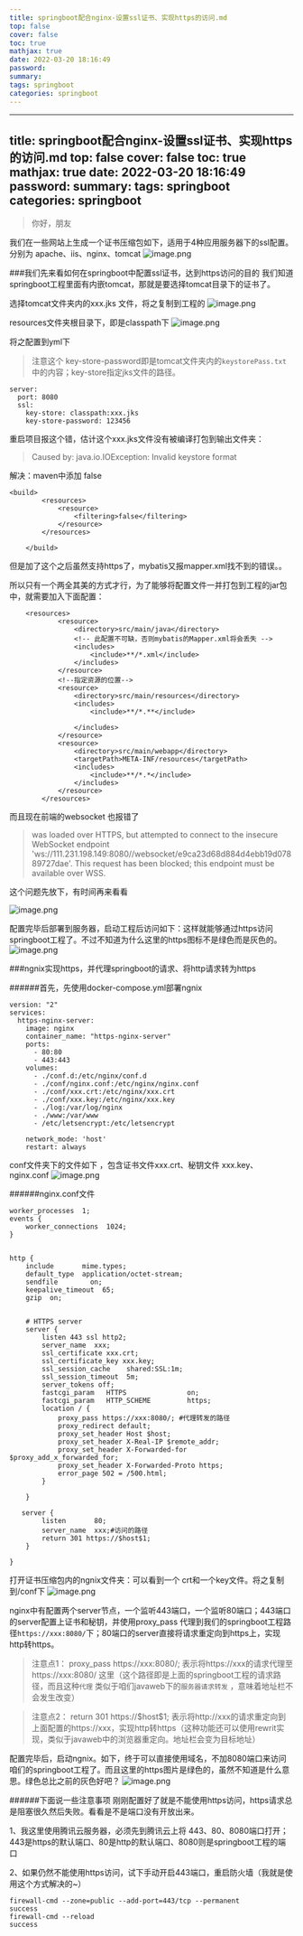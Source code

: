```yaml
---
title: springboot配合nginx-设置ssl证书、实现https的访问.md
top: false
cover: false
toc: true
mathjax: true
date: 2022-03-20 18:16:49
password:
summary:
tags: springboot
categories: springboot
---
```

---
title: springboot配合nginx-设置ssl证书、实现https的访问.md
top: false
cover: false
toc: true
mathjax: true
date: 2022-03-20 18:16:49
password:
summary:
tags: springboot
categories: springboot
---
>  你好，朋友

我们在一些网站上生成一个证书压缩包如下，适用于4种应用服务器下的ssl配置。分别为 apache、iis、nginx、tomcat
![image.png](https://upload-images.jianshu.io/upload_images/13965490-1c3e7cdcb473cf3a.png?imageMogr2/auto-orient/strip%7CimageView2/2/w/1240)

###我们先来看如何在springboot中配置ssl证书，达到https访问的目的
我们知道springboot工程里面有内嵌tomcat，那就是要选择tomcat目录下的证书了。

选择tomcat文件夹内的xxx.jks 文件，将之复制到工程的
![image.png](https://upload-images.jianshu.io/upload_images/13965490-432039dd23b2602c.png?imageMogr2/auto-orient/strip%7CimageView2/2/w/1240)

resources文件夹根目录下，即是classpath下
![image.png](https://upload-images.jianshu.io/upload_images/13965490-d23d56df896cf045.png?imageMogr2/auto-orient/strip%7CimageView2/2/w/1240)


将之配置到yml下
> 注意这个 key-store-password即是tomcat文件夹内的`keystorePass.txt`中的内容；key-store指定jks文件的路径。
~~~
server:
  port: 8080
  ssl:
    key-store: classpath:xxx.jks
    key-store-password: 123456

~~~

重启项目报这个错，估计这个xxx.jks文件没有被编译打包到输出文件夹：
> Caused by: java.io.IOException: Invalid keystore format

解决：maven中添加 <filtering>false</filtering>
~~~
<build>
		<resources>
			<resource>
				<filtering>false</filtering>
			</resource>
		</resources>
	
	</build>
~~~

但是加了这个之后虽然支持https了，mybatis又报mapper.xml找不到的错误。。

所以只有一个两全其美的方式才行，为了能够将配置文件一并打包到工程的jar包中，就需要加入下面配置：

~~~
    <resources>
            <resource>
                <directory>src/main/java</directory>
                <!-- 此配置不可缺，否则mybatis的Mapper.xml将会丢失 -->
                <includes>
                    <include>**/*.xml</include>
                </includes>
            </resource>
            <!--指定资源的位置-->
            <resource>
                <directory>src/main/resources</directory>
                <includes>
                    <include>**/*.**</include>

                </includes>
            </resource>
            <resource>
                <directory>src/main/webapp</directory>
                <targetPath>META-INF/resources</targetPath>
                <includes>
                    <include>**/*.*</include>
                </includes>
            </resource>
        </resources>
~~~

而且现在前端的websocket 也报错了
>was loaded over HTTPS, but attempted to connect to the insecure WebSocket endpoint 'ws://111.231.198.149:8080//websocket/e9ca23d68d884d4ebb19d07889727dae'. This request has been blocked; this endpoint must be available over WSS.

这个问题先放下，有时间再来看看


![image.png](https://upload-images.jianshu.io/upload_images/13965490-9949a06fdd6e95e3.png?imageMogr2/auto-orient/strip%7CimageView2/2/w/1240)


配置完毕后部署到服务器，启动工程后访问如下：这样就能够通过https访问springboot工程了。不过不知道为什么这里的https图标不是绿色而是灰色的。
![image.png](https://upload-images.jianshu.io/upload_images/13965490-073f4d11b7776ff6.png?imageMogr2/auto-orient/strip%7CimageView2/2/w/1240)



###ngnix实现https，并代理springboot的请求、将http请求转为https


######首先，先使用docker-compose.yml部署ngnix 
~~~
version: "2"
services:
  https-nginx-server:
    image: nginx
    container_name: "https-nginx-server"
    ports:
      - 80:80
      - 443:443
    volumes:
      - ./conf.d:/etc/nginx/conf.d
      - ./conf/nginx.conf:/etc/nginx/nginx.conf
      - ./conf/xxx.crt:/etc/nginx/xxx.crt
      - ./conf/xxx.key:/etc/nginx/xxx.key
      - ./log:/var/log/nginx
      - ./www:/var/www
      - /etc/letsencrypt:/etc/letsencrypt

    network_mode: 'host'
    restart: always

~~~
conf文件夹下的文件如下 ，包含证书文件xxx.crt、秘钥文件 xxx.key、nginx.conf
![image.png](https://upload-images.jianshu.io/upload_images/13965490-21c8af18ba30775f.png?imageMogr2/auto-orient/strip%7CimageView2/2/w/1240)



######nginx.conf文件
~~~
worker_processes  1;
events {
    worker_connections  1024;
}


http {
    include       mime.types;
    default_type  application/octet-stream;
    sendfile        on;
    keepalive_timeout  65;
    gzip  on;


    # HTTPS server
    server {
        listen 443 ssl http2;
        server_name  xxx;
        ssl_certificate xxx.crt;
        ssl_certificate_key xxx.key;
        ssl_session_cache    shared:SSL:1m;
        ssl_session_timeout  5m;
        server_tokens off;
        fastcgi_param   HTTPS               on;
        fastcgi_param   HTTP_SCHEME         https;
        location / {
            proxy_pass https://xxx:8080/; #代理转发的路径
            proxy_redirect default;
            proxy_set_header Host $host;
            proxy_set_header X-Real-IP $remote_addr;
            proxy_set_header X-Forwarded-for $proxy_add_x_forwarded_for;
            proxy_set_header X-Forwarded-Proto https;
            error_page 502 = /500.html;
        }

    }

   server {
        listen       80;
        server_name  xxx;#访问的路径
        return 301 https://$host$1;
    }

}
~~~

打开证书压缩包内的ngnix文件夹：可以看到一个 crt和一个key文件。将之复制到/conf下
![image.png](https://upload-images.jianshu.io/upload_images/13965490-f99dc3af03c98530.png?imageMogr2/auto-orient/strip%7CimageView2/2/w/1240)

nginx中有配置两个server节点，一个监听443端口，一个监听80端口；443端口的server配置上证书和秘钥，并使用proxy_pass 代理到我们的springboot工程路径`https://xxx:8080/`下；80端口的server直接将请求重定向到https上，实现http转https。




> 注意点1：  proxy_pass https://xxx:8080/; 表示将https://xxx的请求代理至 https://xxx:8080/ 这里（这个路径即是上面的springboot工程的请求路径，而且这种`代理` 类似于咱们javaweb下的`服务器请求转发` ，意味着地址栏不会发生改变）


> 注意点2： return 301 https://\$host\$1; 表示将http://xxx的请求重定向到上面配置的https://xxx，实现http转https（这种功能还可以使用rewrit实现，类似于javaweb中的浏览器重定向。地址栏会变为目标地址）


配置完毕后，启动ngnix。如下，终于可以直接使用域名，不加8080端口来访问咱们的springboot工程了。而且这里的https图片是绿色的，虽然不知道是什么意思。绿色总比之前的灰色好吧？
![image.png](https://upload-images.jianshu.io/upload_images/13965490-f4bb842053d5ad5f.png?imageMogr2/auto-orient/strip%7CimageView2/2/w/1240)


######下面说一些注意事项
刚刚配置好了就是不能使用https访问，https请求总是阻塞很久然后失败。看看是不是端口没有开放出来。

1、我这里使用腾讯云服务器，必须先到腾讯云上将 443、80、8080端口打开；443是https的默认端口、80是http的默认端口、8080则是springboot工程的端口

2、如果仍然不能使用https访问，试下手动开启443端口，重启防火墙（我就是使用这个方式解决的~）

~~~
firewall-cmd --zone=public --add-port=443/tcp --permanent 
success
firewall-cmd --reload
success
~~~

